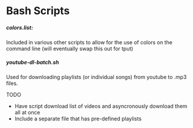 # Bash Scripts

##### colors.list:

Included in various other scripts to allow for the use of colors on the command line (will eventually swap this out for tput)

##### youtube-dl-batch.sh

Used for downloading playlists (or individual songs) from youtube to .mp3 files.

TODO

- Have script download list of videos and asyncronously download them all at once
- Include a separate file that has pre-defined playlists
